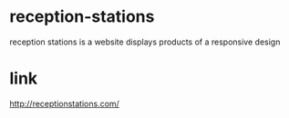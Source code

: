 # reception-stations
reception stations is a website displays products of a responsive design 

# link
http://receptionstations.com/
